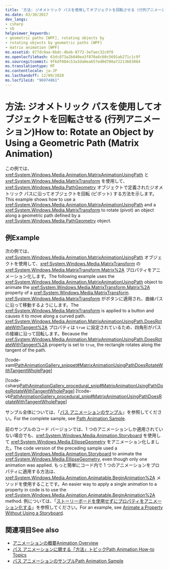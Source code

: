```yaml
---
title: '方法: ジオメトリック パスを使用してオブジェクトを回転させる (行列アニメーション)'
ms.date: 03/30/2017
dev_langs:
- csharp
- vb
helpviewer_keywords:
- geometric paths [WPF], rotating objects by
- rotating objects by geometric paths [WPF]
- matrix animation [WPF]
ms.assetid: 877dc9aa-6bdc-4beb-8772-3efaec32c0f0
ms.openlocfilehash: 63dc873a2b840ea3f870a8c60c5691ab271c1c9f
ms.sourcegitcommit: 9f6df084c53a3da0ea657ed0d708a72213683084
ms.translationtype: MT
ms.contentlocale: ja-JP
ms.lasthandoff: 12/09/2020
ms.locfileid: "96974861"
---
```

# <a name="how-to-rotate-an-object-by-using-a-geometric-path-matrix-animation"></a><span data-ttu-id="bfb1a-102">方法: ジオメトリック パスを使用してオブジェクトを回転させる (行列アニメーション)</span><span class="sxs-lookup"><span data-stu-id="bfb1a-102">How to: Rotate an Object by Using a Geometric Path (Matrix Animation)</span></span>
<span data-ttu-id="bfb1a-103">この例では、<xref:System.Windows.Media.Animation.MatrixAnimationUsingPath> と <xref:System.Windows.Media.MatrixTransform> を使用して、<xref:System.Windows.Media.PathGeometry> オブジェクトで定義されたジオメトリック パスに沿ってオブジェクトを回転 (ピボット) する方法を示します。</span><span class="sxs-lookup"><span data-stu-id="bfb1a-103">This example shows how to use a <xref:System.Windows.Media.Animation.MatrixAnimationUsingPath> and a <xref:System.Windows.Media.MatrixTransform> to rotate (pivot) an object along a geometric path defined by a <xref:System.Windows.Media.PathGeometry> object.</span></span>  
  
## <a name="example"></a><span data-ttu-id="bfb1a-104">例</span><span class="sxs-lookup"><span data-stu-id="bfb1a-104">Example</span></span>  
 <span data-ttu-id="bfb1a-105">次の例では、<xref:System.Windows.Media.Animation.MatrixAnimationUsingPath> オブジェクトを使用して、<xref:System.Windows.Media.MatrixTransform> の <xref:System.Windows.Media.MatrixTransform.Matrix%2A> プロパティをアニメーション化します。</span><span class="sxs-lookup"><span data-stu-id="bfb1a-105">The following example uses the <xref:System.Windows.Media.Animation.MatrixAnimationUsingPath> object to animate the <xref:System.Windows.Media.MatrixTransform.Matrix%2A> property of a <xref:System.Windows.Media.MatrixTransform>.</span></span> <span data-ttu-id="bfb1a-106"><xref:System.Windows.Media.MatrixTransform> がボタンに適用され、曲線パスに沿って移動するようにします。</span><span class="sxs-lookup"><span data-stu-id="bfb1a-106">The <xref:System.Windows.Media.MatrixTransform> is applied to a button and causes it to move along a curved path.</span></span> <span data-ttu-id="bfb1a-107"><xref:System.Windows.Media.Animation.MatrixAnimationUsingPath.DoesRotateWithTangent%2A> プロパティは `true` に設定されているため、四角形がパスの接線に沿って回転します。</span><span class="sxs-lookup"><span data-stu-id="bfb1a-107">Because the <xref:System.Windows.Media.Animation.MatrixAnimationUsingPath.DoesRotateWithTangent%2A> property is set to `true`, the rectangle rotates along the tangent of the path.</span></span>  
  
 [!code-xaml[PathAnimationGallery_snippet#MatrixAnimationUsingPathDoesRotateWithTangentWholePage](~/samples/snippets/csharp/VS_Snippets_Wpf/PathAnimationGallery_snippet/CS/matrixanimationusingpathdoesrotatewithtangentexample.xaml#matrixanimationusingpathdoesrotatewithtangentwholepage)]  
  
 [!code-csharp[PathAnimationGallery_procedural_snip#MatrixAnimationUsingPathDoesRotateWithTangentWholePage](~/samples/snippets/csharp/VS_Snippets_Wpf/PathAnimationGallery_procedural_snip/CSharp/MatrixAnimationUsingPathDoesRotateWithTangentExample.cs#matrixanimationusingpathdoesrotatewithtangentwholepage)]
 [!code-vb[PathAnimationGallery_procedural_snip#MatrixAnimationUsingPathDoesRotateWithTangentWholePage](~/samples/snippets/visualbasic/VS_Snippets_Wpf/PathAnimationGallery_procedural_snip/VisualBasic/MatrixAnimationUsingPathDoesRotateWithTangentExample.vb#matrixanimationusingpathdoesrotatewithtangentwholepage)]  
  
 <span data-ttu-id="bfb1a-108">サンプル全体については、「[パス アニメーションのサンプル](https://github.com/Microsoft/WPF-Samples/tree/master/Animation/PathAnimations)」を参照してください。</span><span class="sxs-lookup"><span data-stu-id="bfb1a-108">For the complete sample, see [Path Animation Sample](https://github.com/Microsoft/WPF-Samples/tree/master/Animation/PathAnimations).</span></span>  
  
 <span data-ttu-id="bfb1a-109">前のサンプルのコード バージョンでは、1 つのアニメーションしか適用されていない場合でも、<xref:System.Windows.Media.Animation.Storyboard> を使用して <xref:System.Windows.Media.EllipseGeometry> をアニメーション化しました。</span><span class="sxs-lookup"><span data-stu-id="bfb1a-109">The code version of the preceding sample used a <xref:System.Windows.Media.Animation.Storyboard> to animate the <xref:System.Windows.Media.EllipseGeometry>, even though only one animation was applied.</span></span> <span data-ttu-id="bfb1a-110">もっと簡単にコード内で 1 つのアニメーションをプロパティに適用する方法は、<xref:System.Windows.Media.Animation.Animatable.BeginAnimation%2A> メソッドを使用することです。</span><span class="sxs-lookup"><span data-stu-id="bfb1a-110">An easier way to apply a single animation to a property in code is to use the <xref:System.Windows.Media.Animation.Animatable.BeginAnimation%2A> method.</span></span> <span data-ttu-id="bfb1a-111">例については、「[ストーリーボードを使用せずにプロパティをアニメーション化する](how-to-animate-a-property-without-using-a-storyboard.md)」を参照してください。</span><span class="sxs-lookup"><span data-stu-id="bfb1a-111">For an example, see [Animate a Property Without Using a Storyboard](how-to-animate-a-property-without-using-a-storyboard.md).</span></span>  
  
## <a name="see-also"></a><span data-ttu-id="bfb1a-112">関連項目</span><span class="sxs-lookup"><span data-stu-id="bfb1a-112">See also</span></span>

- [<span data-ttu-id="bfb1a-113">アニメーションの概要</span><span class="sxs-lookup"><span data-stu-id="bfb1a-113">Animation Overview</span></span>](animation-overview.md)
- [<span data-ttu-id="bfb1a-114">パス アニメーションに関する「方法」トピック</span><span class="sxs-lookup"><span data-stu-id="bfb1a-114">Path Animation How-to Topics</span></span>](path-animation-how-to-topics.md)
- [<span data-ttu-id="bfb1a-115">パス アニメーションのサンプル</span><span class="sxs-lookup"><span data-stu-id="bfb1a-115">Path Animation Sample</span></span>](https://github.com/Microsoft/WPF-Samples/tree/master/Animation/PathAnimations)
